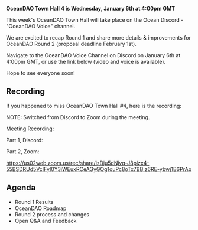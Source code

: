 **OceanDAO Town Hall 4 is Wednesday, January 6th at 4:00pm GMT**

This week's OceanDAO Town Hall will take place on the Ocean Discord - "OceanDAO Voice" channel.

We are excited to recap Round 1 and share more details & improvements for OceanDAO Round 2 (proposal deadline February 1st).

Navigate to the OceanDAO Voice Channel on Discord on January 6th at 4:00pm GMT, or use the link below (video and voice is available).

Hope to see everyone soon!


## Recording

If you happened to miss OceanDAO Town Hall #4, here is the recording:

NOTE: Switched from Discord to Zoom during the meeting.

Meeting Recording:

Part 1, Discord:

Part 2, Zoom: 

https://us02web.zoom.us/rec/share/izDju5dNjvq-J8plzx4-55BSDRUd5VcIFyI0Y3iWEuxRCeAGyGOg1ouPc8oTx7BB.z6RE-ybwj1B6PrAp



## Agenda

- Round 1 Results
- OceanDAO Roadmap
- Round 2 process and changes
- Open Q&A and Feedback







